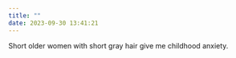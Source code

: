 ```yaml
---
title: ""
date: 2023-09-30 13:41:21
---
```

Short older women with short gray hair give me childhood anxiety. 
